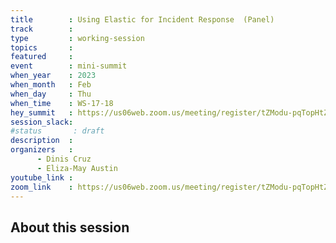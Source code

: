 ```yaml
---
title        : Using Elastic for Incident Response  (Panel)
track        :
type         : working-session
topics       :
featured     :
event        : mini-summit
when_year    : 2023
when_month   : Feb
when_day     : Thu
when_time    : WS-17-18
hey_summit   : https://us06web.zoom.us/meeting/register/tZModu-pqTopHtZ1dxcTk0KcEvEI-mBY_BeS
session_slack:
#status       : draft
description  :
organizers   :
      - Dinis Cruz
      - Eliza-May Austin
youtube_link :
zoom_link    : https://us06web.zoom.us/meeting/register/tZModu-pqTopHtZ1dxcTk0KcEvEI-mBY_BeS
---
```


## About this session
